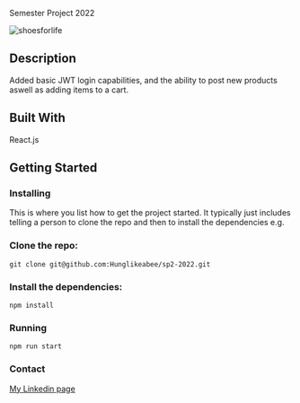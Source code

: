 Semester Project 2022

![shoesforlife](https://user-images.githubusercontent.com/74536958/193814447-882cc0ef-4fa6-4399-afde-f7c42076e884.png)


## Description

Added basic JWT login capabilities, and the ability to post new products aswell as adding items to a cart.


## Built With

React.js

## Getting Started

### Installing

This is where you list how to get the project started. It typically just includes telling a person to clone the repo and then to install the dependencies e.g.

### Clone the repo:
    
    git clone git@github.com:Hunglikeabee/sp2-2022.git

### Install the dependencies:

    npm install

### Running

    npm run start

### Contact

[My Linkedin page](https://www.linkedin.com/in/hans-christian-osbak-b318ab1b9/ "My Linkedin page")
